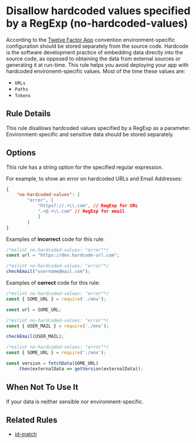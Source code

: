 # Disallow hardcoded values specified by a RegExp  (no-hardcoded-values)

According to the [Twelve Factor App](https://12factor.net/config) convention environment-specific configuration should be stored separately from the source code. Hardcode is the software development practice of embedding data directly into the source code, as opposed to obtaining the data from external sources or generating it at run-time. This rule helps you avoid deploying your app with hardcoded environemt-specific values. Most of the time these values are:

* `URLs`
* `Paths`
* `Tokens`

## Rule Details

This rule disallows hardcoded values specified by a RegExp as a parameter.
Environment-specific and sensitive data should be stored separately.

## Options

This rule has a string option for the specified regular expression.

For example, to show an error on hardcoded URLs and Email Addresses:

```json
{
    "no-hardcoded-values": [
        "error", [
            "https?://.+\\.com", // RegExp for URL
            ".+@.+\\.com" // RegExp for email
            ]
        ]
}
```

Examples of **incorrect** code for this rule:

```js
/*eslint no-hardcoded-values: "error"*/
const url = "https://dev.hardcode-url.com";

```

```js
/*eslint no-hardcoded-values: "error"*/
checkEmail("username@mail.com");
```

Examples of **correct** code for this rule:

```js
/*eslint no-hardcoded-values: "error"*/
const { SOME_URL } = require('./env');

const url = SOME_URL;
```

```js
/*eslint no-hardcoded-values: "error"*/
const { USER_MAIL } = require('./env');

checkEmail(USER_MAIL);
```

```js
/*eslint no-hardcoded-values: "error"*/
const { SOME_URL } = require('./env');

const version = fetchData(SOME_URL)
    .then(externalData => getVersion(externalData));

```

## When Not To Use It

If your data is neither sensible nor environment-specific.

## Related Rules

* [id-match](id-match.md)

